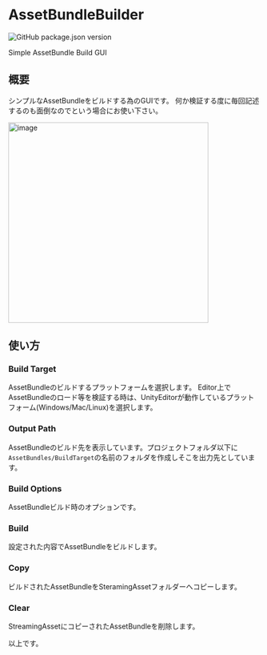 # AssetBundleBuilder

![GitHub package.json version](https://img.shields.io/github/package-json/v/katsumasa/AssetBundleBuilder)

Simple AssetBundle Build GUI

## 概要

シンプルなAssetBundleをビルドする為のGUIです。
何か検証する度に毎回記述するのも面倒なのでという場合にお使い下さい。

<img width="400" alt="image" src="https://user-images.githubusercontent.com/29646672/182540536-cb2ab8ae-b4b0-4227-a81f-74971a1dfb96.png">

## 使い方

### Build Target

AssetBundleのビルドするプラットフォームを選択します。
Editor上でAssetBundleのロード等を検証する時は、UnityEditorが動作しているプラットフォーム(Windows/Mac/Linux)を選択します。

### Output Path

AssetBundleのビルド先を表示しています。プロジェクトフォルダ以下に`AssetBundles/BuildTarget`の名前のフォルダを作成しそこを出力先としています。

### Build Options

AssetBundleビルド時のオプションです。

### Build

設定された内容でAssetBundleをビルドします。

### Copy

ビルドされたAssetBundleをSteramingAssetフォルダーへコピーします。

### Clear

StreamingAssetにコピーされたAssetBundleを削除します。

以上です。
